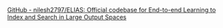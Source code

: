

[GitHub - nilesh2797/ELIAS: Official codebase for End-to-end Learning to Index and Search in Large Output Spaces](https://github.com/nilesh2797/elias)